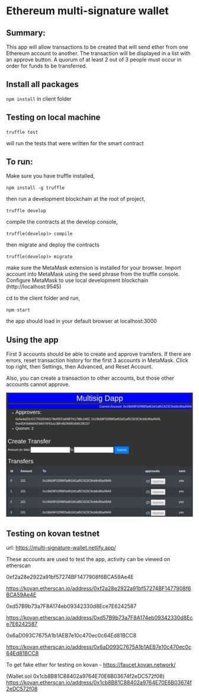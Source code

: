 # Ethereum multi-signature wallet

## Summary: 
This app will allow transactions to be created that will send ether from one Ethereum account to another. The transaction will be displayed in a list with an approve button. A quorum of at least 2 out of 3 people must occur in order for funds to be transferred.

## Install all packages

`npm install` in client folder

## Testing on local machine

  `truffle test`

will run the tests that were written for the smart contract


## To run:

Make sure you have truffle installed, 

  `npm install -g truffle`

then run a development blockchain at the root of project,

  `truffle develop`

compile the contracts at the develop console,

  `truffle(develop)> compile`

then migrate and deploy the contracts

  `truffle(develop)> migrate`

make sure the MetaMask extension is installed for your browser. Import account into MetaMask using the seed phrase from the truffle console. Configure MetaMask to use local development blockchain (http://localhost:9545)

cd to the client folder and run,

  `npm start`

the app should load in your default browser at localhost:3000



## Using the app
First 3 accounts should be able to create and approve transfers. If there are errors, reset transaction history for the first 3 accounts in MetaMask. Click top right, then Settings, then Advanced, and Reset Account. 

Also, you can create a transaction to other accounts, but those other accounts cannot approve.

![Screenshot](ScreenShot_multisig.png "Screenshot")

## Testing on kovan testnet
url: https://multi-signature-wallet.netlify.app/

These accounts are used to test the app, activity can be viewed on etherscan

0xf2a28e2922a91bf57274BF1477908f6BCA59Ae4E

https://kovan.etherscan.io/address/0xf2a28e2922a91bf57274BF1477908f6BCA59Ae4E

0xd57B9b73a7F8A174eb09342330d8Ece7E6242587

https://kovan.etherscan.io/address/0xd57B9b73a7F8A174eb09342330d8Ece7E6242587

0x6aD093C7675A1b1AEB7e10c470ec0c64Ed81BCC8

https://kovan.etherscan.io/address/0x6aD093C7675A1b1AEB7e10c470ec0c64Ed81BCC8

To get fake ether for testing on kovan - https://faucet.kovan.network/


(Wallet.sol 0x1cb8B81C88402a9764E70E6B03674f2eDC572f08)
https://kovan.etherscan.io/address/0x1cb8B81C88402a9764E70E6B03674f2eDC572f08
